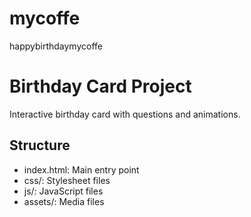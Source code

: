 # mycoffe
happybirthdaymycoffe
# Birthday Card Project
Interactive birthday card with questions and animations.

## Structure
- index.html: Main entry point
- css/: Stylesheet files
- js/: JavaScript files
- assets/: Media files
